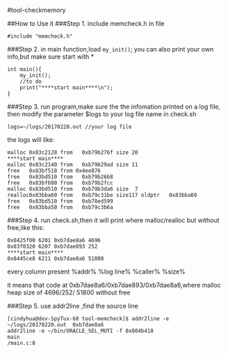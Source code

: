 #tool-checkmemory

##How to Use it
###Step 1.
include memcheck.h in file

    #include "memcheck.h"

###Step 2.
in main function,load `my_init()`;
you can also print your own info,but make sure start with *

    int main(){
    	my_init();
    	//to do
    	print("****start main****\n");
    }


###Step 3.
run program,make sure the the infomation printed on a log file, then modify the parameter $logs to your log file name in check.sh

`logs=~/logs/20170220.out //your log file`

the logs will like:

```
malloc 0x83c2128 from   0xb79b276f size 20
****start main****
malloc 0x83c2140 from   0xb79b29ad size 11
free   0x83bf518 from 0x4ee876
free   0x83bd510 from   0xb79b26b8
free   0x83bf680 from   0xb79b2fcc
malloc 0x83bd510 from   0xb79b3da6 size  7
realloc0x83bba60 from   0xb79c31be size117 oldptr   0x83bba60
free   0x83bd510 from   0xb78ed599
free   0x83bba50 from   0xb79c3b6a
```


###Step 4.
run check.sh,then it will print where malloc/realloc but without free,like this:

```
0x8425f00 6201 0xb7dae8a6 4696
0x83f0320 6207 0xb7dae893 252
****start main****
0x8445ce8 6211 0xb7dae8a6 51800
```

every column present 
%addr% %log line% %caller% %size%

it means that code at 0xb7dae8a6/0xb7dae893/0xb7dae8a6,where malloc heap size of 4696/252/ 51800 without free


###Step 5.
use addr2line ,find the source line

```
[cindyhua@dev-SpyTux-68 tool-memcheck]$ addr2line -e ~/logs/20170220.out  0xb7dae8a6
addr2line -e ~/bin/ORACLE_SEL_MUTI -f 0x804b418
main                       
/main.c:8
```

